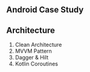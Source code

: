 ## Android Case Study

## Architecture
1. Clean Architecture
2. MVVM Pattern
3. Dagger & Hilt
4. Kotlin Coroutines
